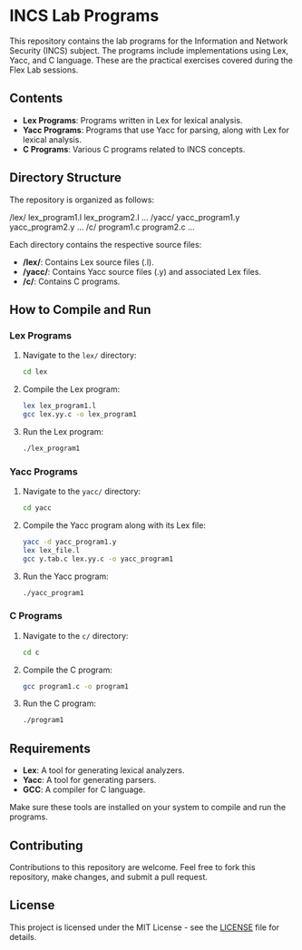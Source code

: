 # INCS Lab Programs

This repository contains the lab programs for the Information and Network Security (INCS) subject. The programs include implementations using Lex, Yacc, and C language. These are the practical exercises covered during the Flex Lab sessions.

## Contents

- **Lex Programs**: Programs written in Lex for lexical analysis.
- **Yacc Programs**: Programs that use Yacc for parsing, along with Lex for lexical analysis.
- **C Programs**: Various C programs related to INCS concepts.

## Directory Structure

The repository is organized as follows:

/lex/
lex_program1.l
lex_program2.l
…
/yacc/
yacc_program1.y
yacc_program2.y
…
/c/
program1.c
program2.c
…

Each directory contains the respective source files:

- **/lex/**: Contains Lex source files (.l).
- **/yacc/**: Contains Yacc source files (.y) and associated Lex files.
- **/c/**: Contains C programs.

## How to Compile and Run

### Lex Programs

1. Navigate to the `lex/` directory:

    ```bash
    cd lex
    ```

2. Compile the Lex program:

    ```bash
    lex lex_program1.l
    gcc lex.yy.c -o lex_program1
    ```

3. Run the Lex program:

    ```bash
    ./lex_program1
    ```

### Yacc Programs

1. Navigate to the `yacc/` directory:

    ```bash
    cd yacc
    ```

2. Compile the Yacc program along with its Lex file:

    ```bash
    yacc -d yacc_program1.y
    lex lex_file.l
    gcc y.tab.c lex.yy.c -o yacc_program1
    ```

3. Run the Yacc program:

    ```bash
    ./yacc_program1
    ```

### C Programs

1. Navigate to the `c/` directory:

    ```bash
    cd c
    ```

2. Compile the C program:

    ```bash
    gcc program1.c -o program1
    ```

3. Run the C program:

    ```bash
    ./program1
    ```

## Requirements

- **Lex**: A tool for generating lexical analyzers.
- **Yacc**: A tool for generating parsers.
- **GCC**: A compiler for C language.

Make sure these tools are installed on your system to compile and run the programs.

## Contributing

Contributions to this repository are welcome. Feel free to fork this repository, make changes, and submit a pull request.

## License

This project is licensed under the MIT License - see the [LICENSE](LICENSE) file for details.
